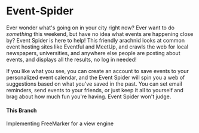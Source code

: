 # Event-Spider
Ever wonder what's going on in your city right now? Ever want to do *something* this weekend, but have no idea what events
are happening close by? Event Spider is here to help! This friendly arachnid looks at common event hosting sites like
Eventful and MeetUp, and crawls the web for local newspapers, universities, and anywhere else people are posting about
events, and displays all the results, no log in needed!

If you like what you see, you can create an account to save events to your personalized event calendar, and the Event
Spider will spin you a web of suggestions based on what you've saved in the past. You can set email reminders, send events
to your friends, or just keep it all to yourself and brag about how much fun you're having. Event Spider won't judge.

#### This Branch
Implementing FreeMarker for a view engine